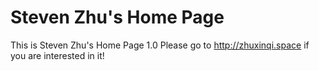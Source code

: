 <h1>Steven Zhu's Home Page</h1>
This is Steven Zhu's Home Page 1.0
Please go to <a href="zhuxinqi.space" target="_blank">http://zhuxinqi.space</a> if you are interested in it!
